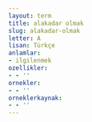 ```yaml
---
layout: term
title: alakadar olmak
slug: alakadar-olmak
letter: A
lisan: Türkçe
anlamlar:
- ilgilenmek
ozellikler:
- - ''
ornekler:
- - ''
orneklerkaynak:
- - ''
---
```

